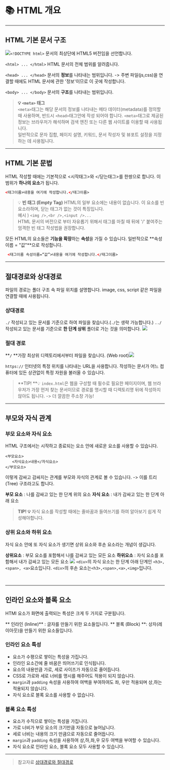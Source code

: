 # 📚 HTML 개요
---
## HTML 기본 문서 구조
![](https://velog.velcdn.com/images/mudidu/post/23b39287-5f4f-43c3-9ff6-fcc6045a9081/image.png)```<!DOCTYPE html>``` 문서의 최상단에 HTML5 버전임을 선언합니다.

```<html> ... </html>``` HTML 문서의 전체 범위를 알려줍니다.

```<head> ... </head>``` 문서의 **정보**를 나타내는 범위입니다.
-> 주변 파일(js,css)을 연결할 때에도 HTML 문서에 관한 '정보'이므로 이 곳에 작성합니다.

```<body> ... </body>``` 문서의 **구조**를 나타내는 범위입니다.

>**💡 ```<meta>``` 태그**<br>
```<meta>```태그는 해당 문서의 정보를 나타내는 메타 데이터(metadata)를 정의할 때 사용하며, 반드시 ```<head>```태그안에 작성 되어야 합니다. ```<meta>```태그로 제공된 정보는 브라우저가 해석하며 검색 엔진 또는 다른 웹 사이트를 이용할 때 사용됩니다.<br>
일반적으로 문자 집합, 페이지 설명, 키워드, 문서 작성자 및 뷰포트 설정을 지정하는 데 사용됩니다.
  
  ---
## HTML 기본 문법
 

  HTML 작성할 때에는 기본적으로 <시작태그>와 </닫는태그>를 한쌍으로 합니다.
  이 범위가 **하나의 요소**가 됩니다.
   ``` html
  <태그이름>내용을 여기에 작성합니다.</태그이름>
  ```
  
  >💡 **빈 태그 (Empty Tag)**
  HTML의 일부 요소에는 내용이 없습니다. 이 요소를 빈 요소라하며, 닫는 태그가 없는 것이 특징입니다.<br>
  예시 ) ```<img />,<br />,<input />...```<br>
HTML 문서의 버전으로 부터 자유롭기 위해서 태그를 마칠 때 뒤에 '/' 붙여주는 엄격한 빈 태그 작성법을 권장합니다.
  
모든 HTML의 요소들은 **기능을 확장**하는 **속성**을 가질 수 있습니다. 일반적으로 **속성이름 = "값"**으로 작성합니다.
 ```html
  <태그이름 속성이름=“값”>내용을 여기에 작성합니다.</태그이름>
  ```
  ---
  ## 절대경로와 상대경로
  
  파일의 경로는 폴더 구조 속 파일 위치를 설명합니다.
  image, css, script 같은 파일을 연결할 때에 사용됩니다.
  
  ### 상대경로
    
  ```./``` 작성되고 있는 문서를 기준으로 하여 파일을 찾습니다.(```./```는 생략 가능합니다.)
  ```../``` 작성되고 있는 문서를 기준으로 **한 단계 상위** 폴더로 가는 것을 의미합니다. ![](https://velog.velcdn.com/images/mudidu/post/95de3b43-7889-419b-a342-5d446aea2e90/image.png)


### 절대 경로
**```/``` **가장 최상위 디렉토리에서부터 파일을 찾습니다. (Web root)![](https://velog.velcdn.com/images/mudidu/post/a9f06332-7114-4b6f-8bc2-92526410af9f/image.png)

```https://``` 인터넷의 특정 위치를 나타내는 URL을 사용합니다. 작성하는 문서가 어느 컴퓨터에 있든 상관없이 특정 자원을 불러올 수 있습니다.

> **TIP! **💡
  ```index.html```은 웹을 구성할 때 필수로 필요한 페이지이며, 웹 브라우저가 가장 먼저 찾는 문서이므로 경로를 명시할 때 디렉토리명 뒤에 작성하지 않아도 됩니다. -> 더 깔끔한 주소창 가능!
  
  ---
  ## 부모와 자식 관계
  
  ### 부모 요소와 자식 요소
HTML 구조에서는 시작하고 종료되는 요소 안에 새로운 요소를 사용할 수 있습니다.
   ```
  <부모요소>
      <자식요소>내용</자식요소>
  </부모요소>
  ```
 
이렇게 감싸고 감싸지는 관계를 부모와 자식의 관계로 볼 수 있습니다. -> 이를 트리(Tree) 구조라고도 합니다.
  
**부모 요소** : 나를 감싸고 있는 한 단계 위의 요소
**자식 요소** : 내가 감싸고 있는 한 단계 아래 요소




>**TIP! 💡**
  자식 요소를 작성할 때에는 줄바꿈과 들여쓰기를 하여 알아보기 쉽게 작성해야합니다.

  ### 상위 요소와 하위 요소
자식 요소 안에 또 자식 요소가 생기면 상위 요소와 후손 요소라는 개념이 생깁니다.
  
 **상위요소** : 부모 요소를 포함해서 나를 감싸고 있는 모든 요소
**하위요소** : 자식 요소를 포함해서 내가 감싸고 있는 모든 요소
![](https://velog.velcdn.com/images/mudidu/post/02fa5e32-32bc-4a2f-a1e7-d5b412e1b60f/image.png)
```<div>```의 자식 요소는 한 단계 아래 단계인 ```<h3>, <span>, <a>```요소입니다.
  ```<div>```의 후손 요소는```<h3>,<span>,<a>,<img>```입니다.

  <br>

---
  
## 인라인 요소와 블록 요소
  
HTMl 요소가 화면에 출력되는 특성은 크게 두 가지로 구분됩니다.
  
**  인라인 (Inline)** : 글자를 만들기 위한 요소들입니다.
**  블록 (Block) **: 상자(레이아웃)을 만들기 위한 요소들입니다.
  
### 인라인 요소 특성
  
- 요소가 수평으로 쌓이는 특성을 가집니다.
- 인라인 요소간에 줄 바꿈은 띄어쓰기로 인식됩니다.
- 요소의 내용만큼 가로, 세로 사이즈가 자동으로 줄어듭니다.
- CSS로 가로와 세로 너비를 명시를 해주어도 적용이 되지 않습니다.
- `margin`과 `padding` 속성을 사용하여 여백을 부여하여도 좌, 우만 적용되며 상,하는 적용되지 않습니다.
- 자식 요소로 블록 요소를 사용할 수 없습니다.
  
### 블록 요소 특성
  
- 요소가 수직으로 쌓이는 특성을 가집니다.
- 가로 너비가 부모 요소의 크기만큼 자동으로 늘어납니다.
- 세로 너비는 내용의 크기 만큼으로 자동으로 줄어듭니다.
- `margin`과 `padding` 속성을 사용하여 상,하,좌,우 모두 여백을 부여할 수 있습니다.
- 자식 요소로 인라인 요소, 블록 요소 모두 사용할 수 있습니다.
  
---
  
> 참고자료
  [상대경로와 절대경로](https://ko.eyewated.com/%EC%A0%88%EB%8C%80-%EB%B0%8F-%EC%83%81%EB%8C%80-%EA%B2%BD%EB%A1%9C/)
